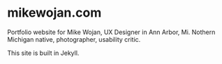 # mikewojan.com
Portfolio website for Mike Wojan, UX Designer in Ann Arbor, Mi. Nothern Michigan native, photographer, usability critic. 

This site is built in Jekyll. 
